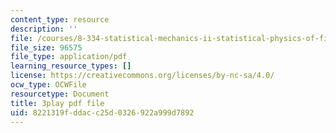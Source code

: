 ```yaml
---
content_type: resource
description: ''
file: /courses/8-334-statistical-mechanics-ii-statistical-physics-of-fields-spring-2014/8221319fddacc25d0326922a999d7892_2Ep48LwBhAQ.pdf
file_size: 96575
file_type: application/pdf
learning_resource_types: []
license: https://creativecommons.org/licenses/by-nc-sa/4.0/
ocw_type: OCWFile
resourcetype: Document
title: 3play pdf file
uid: 8221319f-ddac-c25d-0326-922a999d7892
---
```

